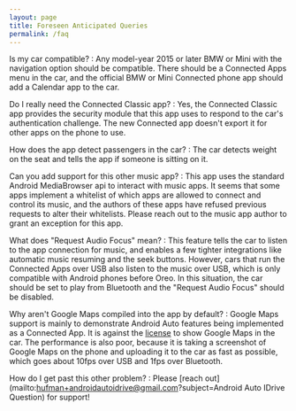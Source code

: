 ```yaml
---
layout: page
title: Foreseen Anticipated Queries
permalink: /faq
---
```


Is my car compatible?
: Any model-year 2015 or later BMW or Mini with the navigation option should be compatible. There should be a Connected Apps menu in the car, and the official BMW or Mini Connected phone app should add a Calendar app to the car.

Do I really need the Connected Classic app?
: Yes, the Connected Classic app provides the security module that this app uses to respond to the car's authentication challenge. The new Connected app doesn't export it for other apps on the phone to use.

How does the app detect passengers in the car?
: The car detects weight on the seat and tells the app if someone is sitting on it.

Can you add support for this other music app?
: This app uses the standard Android MediaBrowser api to interact with music apps. It seems that some apps implement a whitelist of which apps are allowed to connect and control its music, and the authors of these apps have refused previous requests to alter their whitelists. Please reach out to the music app author to grant an exception for this app.

What does "Request Audio Focus" mean?
: This feature tells the car to listen to the app connection for music, and enables a few tighter integrations like automatic music resuming and the seek buttons. However, cars that run the Connected Apps over USB also listen to the music over USB, which is only compatible with Android phones before Oreo. In this situation, the car should be set to play from Bluetooth and the "Request Audio Focus" should be disabled.

Why aren't Google Maps compiled into the app by default?
: Google Maps support is mainly to demonstrate Android Auto features being implemented as a Connected App. It is against the [license](https://cloud.google.com/maps-platform/terms/#3-license) to show Google Maps in the car. The performance is also poor, because it is taking a screenshot of Google Maps on the phone and uploading it to the car as fast as possible, which goes about 10fps over USB and 1fps over Bluetooth.

How do I get past this other problem?
: Please [reach out](mailto:hufman+androidautoidrive@gmail.com?subject=Android Auto IDrive Question) for support!
